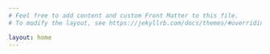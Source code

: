 ```yaml
---
# Feel free to add content and custom Front Matter to this file.
# To modify the layout, see https://jekyllrb.com/docs/themes/#overriding-theme-defaults

layout: home
---
```

<script src="../assets/js/p5.js"></script>
<script src="../assets/js/orangeCircles.js"></script>